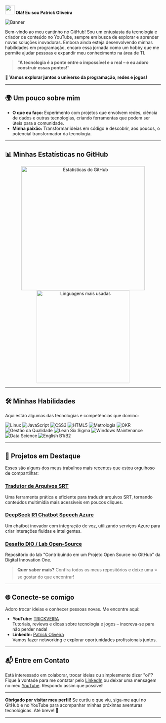 <img src="https://media.giphy.com/media/hvRJCLFzcasrR4ia7z/giphy.gif" width="30"> **Olá! Eu sou Patrick Oliveira**

![Banner](https://i.ibb.co/PsK2kw3j/banner-trickveira.jpg)  


Bem-vindo ao meu cantinho no GitHub! Sou um entusiasta da tecnologia e criador de conteúdo no YouTube, sempre em busca de explorar e aprender novas soluções inovadoras. Embora ainda esteja desenvolvendo minhas habilidades em programação, encaro essa jornada como um hobby que me permite ajudar pessoas e expandir meu conhecimento na área de TI.

> **"A tecnologia é a ponte entre o impossível e o real – e eu adoro construir essas pontes!"**

🌟 **Vamos explorar juntos o universo da programação, redes e jogos!**

---

## 🌍 Um pouco sobre mim

- **O que eu faço:** Experimento com projetos que envolvem redes, ciência de dados e outras tecnologias, criando ferramentas que podem ser úteis para a comunidade.
- **Minha paixão:** Transformar ideias em código e descobrir, aos poucos, o potencial transformador da tecnologia.

---

## 📊 Minhas Estatísticas no GitHub

<div align="center">
  <img src="https://github-readme-stats.vercel.app/api?username=trickveiraoficial&show_icons=true&theme=dracula" alt="Estatísticas do GitHub" width="400"/>
  <img src="https://github-readme-stats.vercel.app/api/top-langs/?username=trickveiraoficial&layout=compact&theme=dracula" alt="Linguagens mais usadas" width="300"/>
</div>

---

## 🛠️ Minhas Habilidades

Aqui estão algumas das tecnologias e competências que domino:

<div>
  <img src="https://img.shields.io/badge/-Linux-05122A?style=flat&logo=linux" alt="Linux"/>
  <img src="https://img.shields.io/badge/-JavaScript-05122A?style=flat&logo=javascript" alt="JavaScript"/>
  <img src="https://img.shields.io/badge/-CSS3-05122A?style=flat&logo=css3" alt="CSS3"/>
  <img src="https://img.shields.io/badge/-HTML5-05122A?style=flat&logo=html5" alt="HTML5"/>
  <img src="https://img.shields.io/badge/-Metrologia-05122A?style=flat" alt="Metrologia"/>
  <img src="https://img.shields.io/badge/-OKR-05122A?style=flat&logo=okr" alt="OKR"/>
  <img src="https://img.shields.io/badge/-Gestão_da_Qualidade-05122A?style=flat" alt="Gestão da Qualidade"/>
  <img src="https://img.shields.io/badge/-Lean_Six_Sigma-05122A?style=flat&logo=sixsigma" alt="Lean Six Sigma"/>
  <img src="https://img.shields.io/badge/-Manutenção_Windows-05122A?style=flat&logo=windows" alt="Windows Maintenance"/>
  <img src="https://img.shields.io/badge/-Ciência_de_Dados-05122A?style=flat&logo=datascience" alt="Data Science"/>
  <img src="https://img.shields.io/badge/-Inglês_B1%2FB2-05122A?style=flat" alt="English B1/B2"/>
</div>

---

## 🚀 Projetos em Destaque

Esses são alguns dos meus trabalhos mais recentes que estou orgulhoso de compartilhar:

### **[Tradutor de Arquivos SRT](https://github.com/trickveiraoficial/traducaosrt)**  
Uma ferramenta prática e eficiente para traduzir arquivos SRT, tornando conteúdos multimídia mais acessíveis em poucos cliques.

### **[DeepSeek R1 Chatbot Speech Azure](https://github.com/trickveiraoficial/deepseek-r1-chatbot-speech-azure)**  
Um chatbot inovador com integração de voz, utilizando serviços Azure para criar interações fluidas e inteligentes.

### **[Desafio DIO / Lab Open-Source](https://github.com/trickveiraoficial/dio-lab-open-source)**
Repositório do lab "Contribuindo em um Projeto Open Source no GitHub" da Digital Innovation One.

> **Quer saber mais?** Confira todos os meus repositórios e deixe uma ⭐ se gostar do que encontrar!

---

## 🌐 Conecte-se comigo

Adoro trocar ideias e conhecer pessoas novas. Me encontre aqui:

- **YouTube:** [TRICKVEIRA](https://www.youtube.com/c/TRICKVEIRA)  
  Tutoriais, reviews e dicas sobre tecnologia e jogos – inscreva-se para não perder nada!
- **LinkedIn:** [Patrick Oliveira](https://www.linkedin.com/in/ids-oliveira)  
  Vamos fazer networking e explorar oportunidades profissionais juntos.

---

## 📬 Entre em Contato

Está interessado em colaborar, trocar ideias ou simplesmente dizer "oi"? Fique à vontade para me contatar pelo [LinkedIn](https://www.linkedin.com/in/ids-oliveira) ou deixar uma mensagem no meu [YouTube](https://www.youtube.com/c/TRICKVEIRA). Respondo assim que possível!

---

**Obrigado por visitar meu perfil!** Se curtiu o que viu, siga-me aqui no GitHub e no YouTube para acompanhar minhas próximas aventuras tecnológicas. Até breve! 🚀

---
